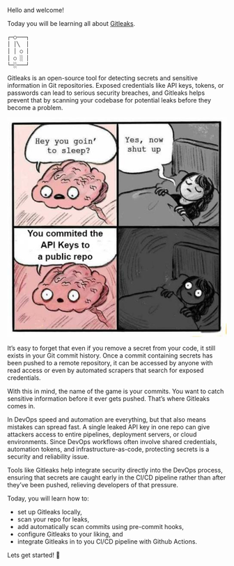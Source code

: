 Hello and welcome!

Today you will be learning all about [Gitleaks](https://github.com/gitleaks/gitleaks). 

```
┌─○───┐
│ │╲  │
│ │ ○ │
│ ○ ░ │
└─░───┘
```

Gitleaks is an open-source tool for detecting secrets and sensitive information in Git repositories. Exposed credentials like API keys, tokens, or passwords can lead to serious security breaches, and Gitleaks helps prevent that by scanning your codebase for potential leaks before they become a problem.

![API Key meme](./assets/meme.jpg)

It’s easy to forget that even if you remove a secret from your code, it still exists in your Git commit history. Once a commit containing secrets has been pushed to a remote repository, it can be accessed by anyone with read access or even by automated scrapers that search for exposed credentials.

With this in mind, the name of the game is your commits. You want to catch sensitive information before it ever gets pushed. That’s where Gitleaks comes in.

In DevOps speed and automation are everything, but that also means mistakes can spread fast. A single leaked API key in one repo can give attackers access to entire pipelines, deployment servers, or cloud environments. Since DevOps workflows often involve shared credentials, automation tokens, and infrastructure-as-code, protecting secrets is a security and reliability issue.

Tools like Gitleaks help integrate security directly into the DevOps process, ensuring that secrets are caught early in the CI/CD pipeline rather than after they’ve been pushed, relieving developers of that pressure.


Today, you will learn how to:
 - set up Gitleaks locally,
 - scan your repo for leaks,
 - add automatically scan commits using pre-commit hooks,
 - configure Gitleaks to your liking, and
 - integrate Gitleaks in to you CI/CD pipeline with Github Actions.

Lets get started! 🙌